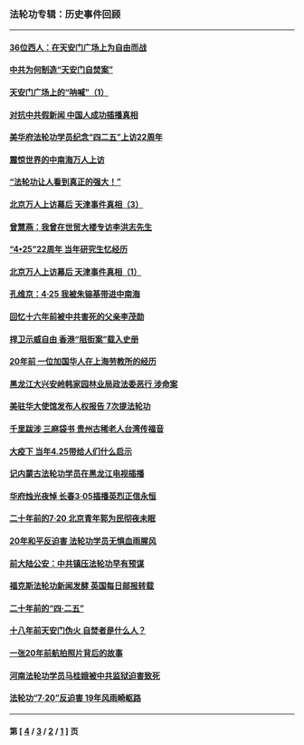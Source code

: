 ### 法轮功专辑：历史事件回顾
---
#### [36位西人：在天安门广场上为自由而战](../../pages/nf5793/n13390029.md?06290430) 
#### [中共为何制造“天安门自焚案”](../../pages/nf5793/n13183270.md?06290430) 
#### [天安门广场上的“呐喊”（1）](../../pages/nf5793/n13105277.md?06290430) 
#### [对抗中共假新闻 中国人成功插播真相](../../pages/nf5793/n12910618.md?06290430) 
#### [美华府法轮功学员纪念“四二五”上访22周年](../../pages/nf5793/n12904445.md?06290430) 
#### [震惊世界的中南海万人上访](../../pages/nf5793/n12903976.md?06290430) 
#### [“法轮功让人看到真正的强大！”](../../pages/nf5793/n12903195.md?06290430) 
#### [北京万人上访幕后 天津事件真相（3）](../../pages/nf5793/n12902807.md?06290430) 
#### [曾慧燕：我曾在世贸大楼专访李洪志先生](../../pages/nf5793/n12898729.md?06290430) 
#### [“4•25”22周年 当年研究生忆经历](../../pages/nf5793/n12894152.md?06290430) 
#### [北京万人上访幕后 天津事件真相（1）](../../pages/nf5793/n12885174.md?06290430) 
#### [孔维京：4·25 我被朱镕基带进中南海](../../pages/nf5793/n12864987.md?06290430) 
#### [回忆十六年前被中共害死的父亲李茂勋](../../pages/nf5793/n12880270.md?06290430) 
#### [捍卫示威自由 香港“阻街案”载入史册](../../pages/nf5793/n12811245.md?06290430) 
#### [20年前 一位加国华人在上海劳教所的经历](../../pages/nf5793/n12707932.md?06290430) 
#### [黑龙江大兴安岭韩家园林业局政法委恶行 涉命案](../../pages/nf5793/n12622815.md?06290430) 
#### [美驻华大使馆发布人权报告 7次提法轮功](../../pages/nf5793/n12520541.md?06290430) 
#### [千里跋涉 三麻袋书 贵州古稀老人台湾传福音](../../pages/nf5793/n12198750.md?06290430) 
#### [大疫下 当年4.25带给人们什么启示](../../pages/nf5793/n12058565.md?06290430) 
#### [记内蒙古法轮功学员在黑龙江电视插播](../../pages/nf5793/n11699194.md?06290430) 
#### [华府烛光夜悼 长春3·05插播英烈正信永恒](../../pages/nf5793/n11397432.md?06290430) 
#### [二十年前的7·20 北京青年郭为民彻夜未眠](../../pages/nf5793/n11354195.md?06290430) 
#### [20年和平反迫害 法轮功学员无惧血雨腥风](../../pages/nf5793/n11348279.md?06290430) 
#### [前大陆公安：中共镇压法轮功早有预谋](../../pages/nf5793/n11352168.md?06290430) 
#### [福克斯法轮功新闻发酵  英国每日邮报转载](../../pages/nf5793/n11285952.md?06290430) 
#### [二十年前的“四·二五”](../../pages/nf5793/n11207639.md?06290430) 
#### [十八年前天安门伪火 自焚者是什么人？](../../pages/nf5793/n10996556.md?06290430) 
#### [一张20年前航拍照片背后的故事](../../pages/nf5793/n10693797.md?06290430) 
#### [河南法轮功学员马桂娥被中共监狱迫害致死](../../pages/nf5793/n10684974.md?06290430) 
#### [法轮功“7‧20”反迫害 19年风雨崎岖路](../../pages/nf5793/n10570834.md?06290430) 

---
#### 第 [ [4](./4.md?06290430) / [3](./3.md?06290430) / [2](./2.md?06290430) / [1](./1.md?06290430) ] 页

